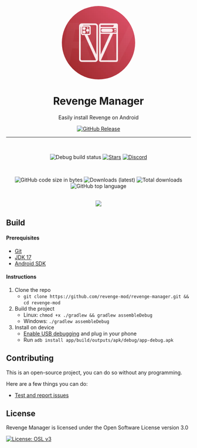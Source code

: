 <div align="center">

  <img src="images/logo.webp" alt="Bunny logo" width="200px" style="border-radius: 50%" />
  
  # Revenge Manager

  Easily install Revenge on Android

  [![GitHub Release](https://img.shields.io/github/v/release/revenge-mod/revenge-manager?display_name=release&style=for-the-badge&label=Latest&color=3AB8BA)](https://github.com/revenge-mod/revenge-manager/releases/latest)

  ---

  <br>

  ![Debug build status](https://img.shields.io/github/actions/workflow/status/revenge-mod/revenge-manager/build-debug.yml?label=Debug%20Build&logo=github&style=for-the-badge&branch=main)
  [![Stars](https://img.shields.io/github/stars/revenge-mod/revenge-manager?logo=github&style=for-the-badge)](https://github.com/revenge-mod/revenge-manager/stargazers)
  [![Discord](https://img.shields.io/discord/1196075698301968455?logo=discord&logoColor=white&style=for-the-badge)](https://discord.gg/XjYgWXHb9Q)
  
  <br>
  
  ![GitHub code size in bytes](https://img.shields.io/github/languages/code-size/revenge-mod/revenge-manager?logo=github&logoColor=%23fff&style=for-the-badge)
  ![Downloads (latest)](https://img.shields.io/github/downloads/revenge-mod/revenge-manager/latest/total?style=for-the-badge&logo=github&label=Downloads%20(Latest)&color=blue)
  ![Total downloads](https://img.shields.io/github/downloads/revenge-mod/revenge-manager/total?style=for-the-badge&logo=github&label=Downloads%20(Total)&color=blue)
  ![GitHub top language](https://img.shields.io/github/languages/top/revenge-mod/revenge-manager?style=for-the-badge)

  <br>

  <img src="images/screenshot_home.jpg" width="200px">
  
</div>

Build
---

#### Prerequisites
  - [Git](https://git-scm.com/downloads)
  - [JDK 17](https://www.oracle.com/java/technologies/javase/jdk11-archive-downloads.html)
  - [Android SDK](https://developer.android.com/studio)

#### Instructions

1. Clone the repo
    - `git clone https://github.com/revenge-mod/revenge-manager.git && cd revenge-mod`
2. Build the project
    - Linux: `chmod +x ./gradlew && gradlew assembleDebug`
    - Windows: `./gradlew assembleDebug`
3. Install on device
    - [Enable USB debugging](https://developer.android.com/studio/debug/dev-options) and plug in your phone
    - Run `adb install app/build/outputs/apk/debug/app-debug.apk`

## Contributing

This is an open-source project, you can do so without any programming.

Here are a few things you can do:

- [Test and report issues](https://github.com/revenge-mod/revenge-manager/issues/new/choose)
<!-- - [Translate the app into your language](https://crowdin.com/project/vendetta-manager) -->
    
License
---
Revenge Manager is licensed under the Open Software License version 3.0

[![License: OSL v3](https://img.shields.io/badge/License-OSL%20v3-blue.svg?style=for-the-badge)](https://github.com/revenge-mod/revenge-manager/blob/main/LICENSE)
